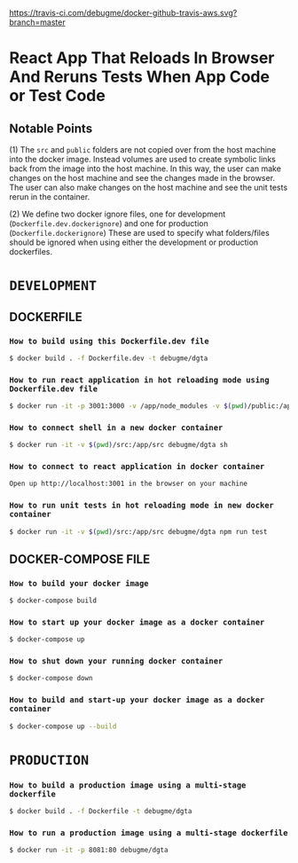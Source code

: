 https://travis-ci.com/debugme/docker-github-travis-aws.svg?branch=master

# React App That Reloads In Browser And Reruns Tests When App Code or Test Code

## Notable Points

(1) The `src` and `public` folders are not copied over from the host machine into the docker image.
Instead volumes are used to create symbolic links back from the image into the host machine.
In this way, the user can make changes on the host machine and see the changes made in the browser.
The user can also make changes on the host machine and see the unit tests rerun in the container.

(2) We define two docker ignore files, one for development (`Dockerfile.dev.dockerignore`) and one for production (`Dockerfile.dockerignore`) These are used to specify what folders/files should be ignored when using either the development or production dockerfiles.

# `DEVELOPMENT`

## DOCKERFILE

### `How to build using this Dockerfile.dev file`

```sh
$ docker build . -f Dockerfile.dev -t debugme/dgta
```

### `How to run react application in hot reloading mode using Dockerfile.dev file`

```sh
$ docker run -it -p 3001:3000 -v /app/node_modules -v $(pwd)/public:/app/public -v $(pwd)/src:/app/src debugme/dgta
```

### `How to connect shell in a new docker container`

```sh
$ docker run -it -v $(pwd)/src:/app/src debugme/dgta sh
```

### `How to connect to react application in docker container`

```sh
Open up http://localhost:3001 in the browser on your machine
```

### `How to run unit tests in hot reloading mode in new docker container`

```sh
$ docker run -it -v $(pwd)/src:/app/src debugme/dgta npm run test
```

## DOCKER-COMPOSE FILE

### `How to build your docker image`

```sh
$ docker-compose build
```

### `How to start up your docker image as a docker container`

```sh
$ docker-compose up
```

### `How to shut down your running docker container`

```sh
$ docker-compose down
```

### `How to build and start-up your docker image as a docker container`

```sh
$ docker-compose up --build
```

# `PRODUCTION`

### `How to build a production image using a multi-stage dockerfile`

```sh
$ docker build . -f Dockerfile -t debugme/dgta
```

### `How to run a production image using a multi-stage dockerfile`

```sh
$ docker run -it -p 8081:80 debugme/dgta
```
